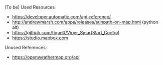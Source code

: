 (To be) Used Resources
- https://developer.automatic.com/api-reference/
- http://andrewmarsh.com/apps/releases/sunpath-on-map.html (python alt)
- https://github.com/fiquett/Viper_SmartStart_Control
- https://studio.mapbox.com

Unused References:
- https://openweathermap.org/api
